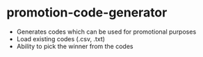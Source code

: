 # promotion-code-generator
- Generates codes which can be used for promotional purposes
- Load existing codes (.csv, .txt)
- Ability to pick the winner from the codes